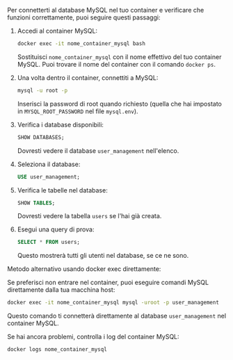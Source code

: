 Per connetterti al database MySQL nel tuo container e verificare che funzioni correttamente, puoi seguire questi passaggi:

1. Accedi al container MySQL:

   ```bash
   docker exec -it nome_container_mysql bash
   ```
   
   Sostituisci `nome_container_mysql` con il nome effettivo del tuo container MySQL. Puoi trovare il nome del container con il comando `docker ps`.

2. Una volta dentro il container, connettiti a MySQL:

   ```bash
   mysql -u root -p
   ```

   Inserisci la password di root quando richiesto (quella che hai impostato in `MYSQL_ROOT_PASSWORD` nel file `mysql.env`).

3. Verifica i database disponibili:

   ```sql
   SHOW DATABASES;
   ```

   Dovresti vedere il database `user_management` nell'elenco.

4. Seleziona il database:

   ```sql
   USE user_management;
   ```

5. Verifica le tabelle nel database:

   ```sql
   SHOW TABLES;
   ```

   Dovresti vedere la tabella `users` se l'hai già creata.

6. Esegui una query di prova:

   ```sql
   SELECT * FROM users;
   ```

   Questo mostrerà tutti gli utenti nel database, se ce ne sono.

Metodo alternativo usando docker exec direttamente:

Se preferisci non entrare nel container, puoi eseguire comandi MySQL direttamente dalla tua macchina host:

```bash
docker exec -it nome_container_mysql mysql -uroot -p user_management
```

Questo comando ti connetterà direttamente al database `user_management` nel container MySQL.

Se hai ancora problemi, controlla i log del container MySQL:

```bash
docker logs nome_container_mysql
```